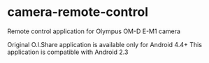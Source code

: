 # camera-remote-control
Remote control application for Olympus OM-D E-M1 camera

Original O.I.Share application is available only for Android 4.4+
This application is compatible with Android 2.3
